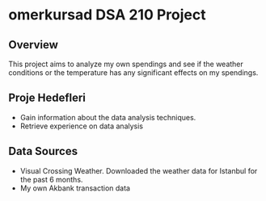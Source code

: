 # omerkursad DSA 210 Project

## Overview
This project aims to analyze my own spendings and see if the weather conditions or the temperature has any significant effects on my spendings.

## Proje Hedefleri
- Gain information about the data analysis techniques.
- Retrieve experience on data analysis

## Data Sources
- Visual Crossing Weather.
  Downloaded the weather data for Istanbul for the past 6 months.
- My own Akbank transaction data



